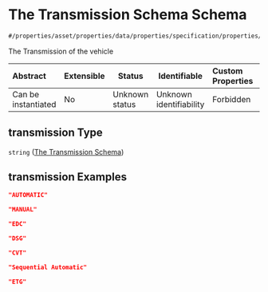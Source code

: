 # The Transmission Schema Schema

```txt
#/properties/asset/properties/data/properties/specification/properties/transmission#/properties/asset/properties/data/properties/specification/properties/transmission
```

The Transmission of the vehicle


| Abstract            | Extensible | Status         | Identifiable            | Custom Properties | Additional Properties | Access Restrictions | Defined In                                                                                          |
| :------------------ | ---------- | -------------- | ----------------------- | :---------------- | --------------------- | ------------------- | --------------------------------------------------------------------------------------------------- |
| Can be instantiated | No         | Unknown status | Unknown identifiability | Forbidden         | Allowed               | none                | [policy_transaction.schema.json\*](../../out/policy_transaction.schema.json "open original schema") |

## transmission Type

`string` ([The Transmission Schema](policy_transaction-properties-the-asset-schema-properties-the-data-schema-properties-the-specification-schema-properties-the-transmission-schema.md))

## transmission Examples

```json
"AUTOMATIC"
```

```json
"MANUAL"
```

```json
"EDC"
```

```json
"DSG"
```

```json
"CVT"
```

```json
"Sequential Automatic"
```

```json
"ETG"
```
